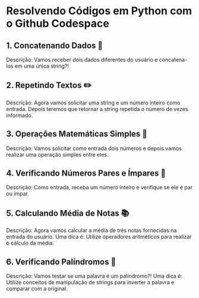 # Resolvendo Códigos em Python com o Github Codespace
## 1. Concatenando Dados 🐾
Descrição: Vamos receber dois dados diferentes do usuário e concatena-los em uma única string?!

## 2. Repetindo Textos ✏️
Descrição: Agora vamos solicitar uma string e um número inteiro como entrada. Depois teremos que retornar a string repetida o número de vezes informado.

## 3. Operações Matemáticas Simples 📐
Descrição: Vamos solicitar como entrada dois números e depois vamos realizar uma operação simples entre eles.

## 4. Verificando Números Pares e Ímpares 🧮
Descrição: Como entrada, receba um número inteiro e verifique se ele é par ou ímpar.

## 5. Calculando Média de Notas 📚
Descrição: Agora vamos calcular a média de três notas fornecidas na entrada do usuário. Uma dica é: Utilize operadores aritméticos para realizar o cálculo da média.

## 6. Verificando Palíndromos 🔄
Descrição: Vamos testar se uma palavra é um palíndromo?! Uma dica é: Utilize conceitos de manipulação de strings para inverter a palavra e comparar com a original.
